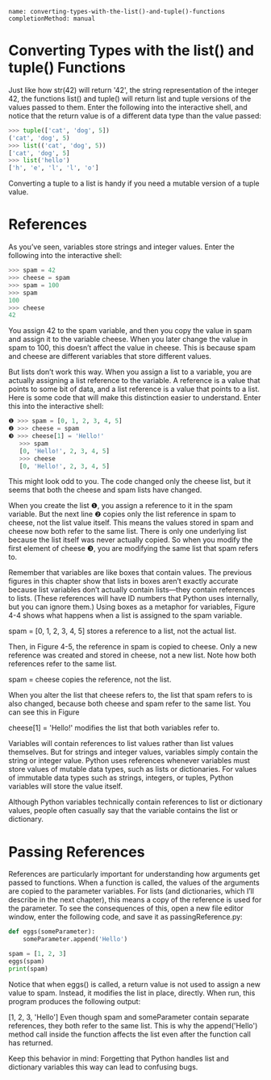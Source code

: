 ```ngMeta
name: converting-types-with-the-list()-and-tuple()-functions
completionMethod: manual
```
# Converting Types with the list() and tuple() Functions
Just like how str(42) will return '42', the string representation of the integer 42, the functions list() and tuple() will return list and tuple versions of the values passed to them. Enter the following into the interactive shell, and notice that the return value is of a different data type than the value passed:

```python
>>> tuple(['cat', 'dog', 5])
('cat', 'dog', 5)
>>> list(('cat', 'dog', 5))
['cat', 'dog', 5]
>>> list('hello')
['h', 'e', 'l', 'l', 'o']
```
Converting a tuple to a list is handy if you need a mutable version of a tuple value.

# References
As you’ve seen, variables store strings and integer values. Enter the following into the interactive shell:

```python
>>> spam = 42
>>> cheese = spam
>>> spam = 100
>>> spam
100
>>> cheese
42
```
You assign 42 to the spam variable, and then you copy the value in spam and assign it to the variable cheese. When you later change the value in spam to 100, this doesn’t affect the value in cheese. This is because spam and cheese are different variables that store different values.

But lists don’t work this way. When you assign a list to a variable, you are actually assigning a list reference to the variable. A reference is a value that points to some bit of data, and a list reference is a value that points to a list. Here is some code that will make this distinction easier to understand. Enter this into the interactive shell:

```python
❶ >>> spam = [0, 1, 2, 3, 4, 5]
❷ >>> cheese = spam
❸ >>> cheese[1] = 'Hello!'
   >>> spam
   [0, 'Hello!', 2, 3, 4, 5]
   >>> cheese
   [0, 'Hello!', 2, 3, 4, 5]
```
This might look odd to you. The code changed only the cheese list, but it seems that both the cheese and spam lists have changed.

When you create the list ❶, you assign a reference to it in the spam variable. But the next line ❷ copies only the list reference in spam to cheese, not the list value itself. This means the values stored in spam and cheese now both refer to the same list. There is only one underlying list because the list itself was never actually copied. So when you modify the first element of cheese ❸, you are modifying the same list that spam refers to.

Remember that variables are like boxes that contain values. The previous figures in this chapter show that lists in boxes aren’t exactly accurate because list variables don’t actually contain lists—they contain references to lists. (These references will have ID numbers that Python uses internally, but you can ignore them.) Using boxes as a metaphor for variables, Figure 4-4 shows what happens when a list is assigned to the spam variable.

<!-- ![image](assets/000081.jpg)
 -->
spam = [0, 1, 2, 3, 4, 5] stores a reference to a list, not the actual list.

Then, in Figure 4-5, the reference in spam is copied to cheese. Only a new reference was created and stored in cheese, not a new list. Note how both references refer to the same list.

<!-- ![image](assets/000082.jpg)
 -->
spam = cheese copies the reference, not the list.

When you alter the list that cheese refers to, the list that spam refers to is also changed, because both cheese and spam refer to the same list. You can see this in Figure

<!-- ![image](assets/000071.jpg)
 -->
cheese[1] = 'Hello!' modifies the list that both variables refer to.

Variables will contain references to list values rather than list values themselves. But for strings and integer values, variables simply contain the string or integer value. Python uses references whenever variables must store values of mutable data types, such as lists or dictionaries. For values of immutable data types such as strings, integers, or tuples, Python variables will store the value itself.

Although Python variables technically contain references to list or dictionary values, people often casually say that the variable contains the list or dictionary.

# Passing References
References are particularly important for understanding how arguments get passed to functions. When a function is called, the values of the arguments are copied to the parameter variables. For lists (and dictionaries, which I’ll describe in the next chapter), this means a copy of the reference is used for the parameter. To see the consequences of this, open a new file editor window, enter the following code, and save it as passingReference.py:

```python
def eggs(someParameter):
    someParameter.append('Hello')

spam = [1, 2, 3]
eggs(spam)
print(spam)
```
Notice that when eggs() is called, a return value is not used to assign a new value to spam. Instead, it modifies the list in place, directly. When run, this program produces the following output:


[1, 2, 3, 'Hello']
Even though spam and someParameter contain separate references, they both refer to the same list. This is why the append('Hello') method call inside the function affects the list even after the function call has returned.

Keep this behavior in mind: Forgetting that Python handles list and dictionary variables this way can lead to confusing bugs.
